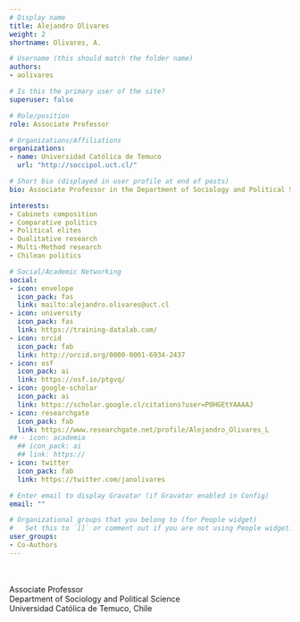 ```yaml
---
# Display name
title: Alejandro Olivares
weight: 2
shortname: Olivares, A.

# Username (this should match the folder name)
authors:
- aolivares

# Is this the primary user of the site?
superuser: false

# Role/position
role: Associate Professor

# Organizations/Affiliations
organizations:
- name: Universidad Católica de Temuco
  url: "http://soccipol.uct.cl/"

# Short bio (displayed in user profile at end of posts)
bio: Associate Professor in the Department of Sociology and Political Science at the Universidad Católica de Temuco, Chile.

interests:
- Cabinets composition
- Comparative politics
- Political elites
- Qualitative research 
- Multi-Method research
- Chilean politics

# Social/Academic Networking
social:
- icon: envelope
  icon_pack: fas
  link: mailto:alejandro.olivares@uct.cl
- icon: university
  icon_pack: fas
  link: https://training-datalab.com/
- icon: orcid
  icon_pack: fab
  link: http://orcid.org/0000-0001-6934-2437
- icon: osf
  icon_pack: ai
  link: https://osf.io/ptgvq/
- icon: google-scholar
  icon_pack: ai
  link: https://scholar.google.cl/citations?user=POHGEtYAAAAJ
- icon: researchgate
  icon_pack: fab
  link: https://www.researchgate.net/profile/Alejandro_Olivares_L
## - icon: academia
  ## icon_pack: ai
  ## link: https://
- icon: twitter
  icon_pack: fab
  link: https://twitter.com/janolivares

# Enter email to display Gravatar (if Gravatar enabled in Config)
email: ""

# Organizational groups that you belong to (for People widget)
#   Set this to `[]` or comment out if you are not using People widget.
user_groups:
- Co-Authors
---
```


\
\
Associate Professor \
Department of Sociology and Political Science \
Universidad Católica de Temuco, Chile
